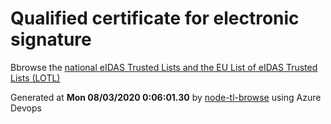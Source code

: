 # Qualified certificate for electronic signature 
 Bbrowse the [national eIDAS Trusted Lists and the EU List of eIDAS Trusted Lists (LOTL)](https://webgate.ec.europa.eu/tl-browser/#/) 
 
 
Generated at **Mon 08/03/2020  0:06:01.30** by [node-tl-browse](https://github.com/ymedlop/node-tl-browser) using Azure Devops 
